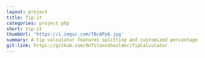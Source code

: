 ```yaml
---
layout: project
title: Tip-it
categories: project php
short: tip-it
thumbUrl: 'https://i.imgur.com/fBcAPp6.jpg'
summary: A tip calculator features splitting and customized percentage, served with php server.
git-link: https://github.com/OnTitansShoulder/TipCalculator
---
```

